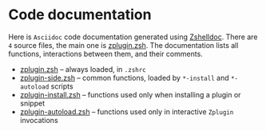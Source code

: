 # Code documentation

Here is `Asciidoc` code documentation generated using [Zshelldoc](https://github.com/zdharma/zshelldoc).
There are `4` source files, the main one is [zplugin.zsh](zplugin.zsh.adoc). The documentation
lists all functions, interactions between them, and their comments.

 * [zplugin.zsh](zplugin.zsh.adoc) – always loaded, in `.zshrc`
 * [zplugin-side.zsh](zplugin-side.zsh.adoc) – common functions, loaded by `*-install` and `*-autoload` scripts
 * [zplugin-install.zsh](zplugin-install.zsh.adoc) – functions used only when installing a plugin or snippet
 * [zplugin-autoload.zsh](zplugin-autoload.zsh.adoc) – functions used only in interactive `Zplugin` invocations
